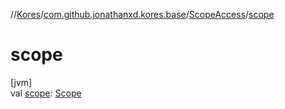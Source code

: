 //[Kores](../../../index.md)/[com.github.jonathanxd.kores.base](../index.md)/[ScopeAccess](index.md)/[scope](scope.md)

# scope

[jvm]\
val [scope](scope.md): [Scope](../-scope/index.md)
